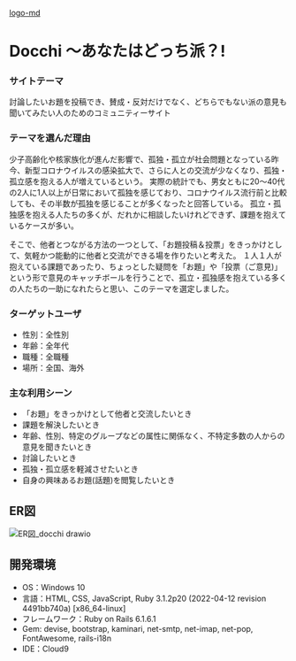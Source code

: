 [logo-md](https://user-images.githubusercontent.com/106795266/192549805-1bcd7393-d382-48d0-a03c-6600e0e72870.png)

# **Docchi**  ～あなたはどっち派？!

### サイトテーマ  
討論したいお題を投稿でき、賛成・反対だけでなく、どちらでもない派の意見も聞いてみたい人のためのコミュニティーサイト

### テーマを選んだ理由
少子高齢化や核家族化が進んだ影響で、孤独・孤立が社会問題となっている昨今、新型コロナウイルスの感染拡大で、さらに人との交流が少なくなり、孤独・孤立感を抱える人が増えているという。
実際の統計でも、男女ともに20～40代の2人に1人以上が日常において孤独を感じており、コロナウイルス流行前と比較しても、その半数が孤独を感じることが多くなったと回答している。
孤立・孤独感を抱える人たちの多くが、だれかに相談したいけれどできず、課題を抱えているケースが多い。

そこで、他者とつながる方法の一つとして、「お題投稿＆投票」をきっかけとして、気軽かつ能動的に他者と交流ができる場を作りたいと考えた。
１人１人が抱えている課題であったり、ちょっとした疑問を「お題」や「投票（ご意見)」という形で意見のキャッチボールを行うことで、孤立・孤独感を抱えている多くの人たちの一助になれたらと思い、このテーマを選定しました。

### ターゲットユーザ
- 性別：全性別
- 年齢：全年代
- 職種：全職種
- 場所：全国、海外

### 主な利用シーン
- 「お題」をきっかけとして他者と交流したいとき
- 課題を解決したいとき
- 年齢、性別、特定のグループなどの属性に関係なく、不特定多数の人からの意見を聞きたいとき
- 討論したいとき
- 孤独・孤立感を軽減させたいとき
- 自身の興味あるお題(話題)を閲覧したいとき

## ER図
![ER図_docchi drawio](https://user-images.githubusercontent.com/106795266/182613109-5354452b-67dd-4301-ab8d-61b4a295c5a8.png)

  
## 開発環境  
- OS：Windows 10
- 言語：HTML, CSS, JavaScript, Ruby 3.1.2p20 (2022-04-12 revision 4491bb740a) [x86_64-linux]
- フレームワーク：Ruby on Rails 6.1.6.1
- Gem: devise, bootstrap, kaminari, net-smtp, net-imap, net-pop, FontAwesome, rails-i18n
- IDE：Cloud9

